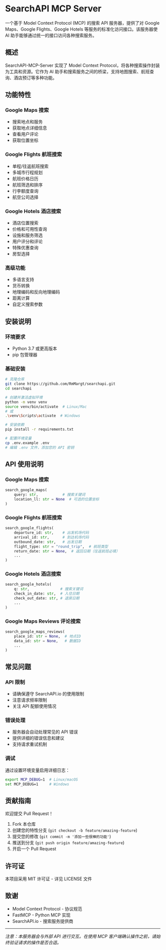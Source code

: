 # SearchAPI MCP Server

一个基于 Model Context Protocol (MCP) 的搜索 API 服务器，提供了对 Google Maps、Google Flights、Google Hotels 等服务的标准化访问接口。该服务器使 AI 助手能够通过统一的接口访问各种搜索服务。

## 概述

SearchAPI-MCP-Server 实现了 Model Context Protocol，将各种搜索操作封装为工具和资源。它作为 AI 助手和搜索服务之间的桥梁，支持地图搜索、航班查询、酒店预订等多种功能。

## 功能特性

### Google Maps 搜索
* 搜索地点和服务
* 获取地点详细信息
* 查看用户评论
* 获取位置坐标

### Google Flights 航班搜索
* 单程/往返航班搜索
* 多城市行程规划
* 航班价格日历
* 航班筛选和排序
* 行李额度查询
* 航空公司选择

### Google Hotels 酒店搜索
* 酒店位置搜索
* 价格和可用性查询
* 设施和服务筛选
* 用户评分和评论
* 特殊优惠查询
* 房型选择

### 高级功能
* 多语言支持
* 货币转换
* 地理编码和反向地理编码
* 距离计算
* 自定义搜索参数

## 安装说明

### 环境要求
* Python 3.7 或更高版本
* pip 包管理器

### 基础安装

```bash
# 克隆仓库
git clone https://github.com/RmMargt/searchapi.git
cd searchapi

# 创建并激活虚拟环境
python -m venv venv
source venv/bin/activate  # Linux/Mac
# 或
.\venv\Scripts\activate  # Windows

# 安装依赖
pip install -r requirements.txt

# 配置环境变量
cp .env.example .env
# 编辑 .env 文件，添加您的 API 密钥
```

## API 使用说明

### Google Maps 搜索
```python
search_google_maps(
    query: str,           # 搜索关键词
    location_ll: str = None  # 可选的位置坐标
)
```

### Google Flights 航班搜索
```python
search_google_flights(
    departure_id: str,    # 出发机场代码
    arrival_id: str,      # 到达机场代码
    outbound_date: str,   # 出发日期
    flight_type: str = "round_trip",  # 航班类型
    return_date: str = None,  # 返回日期（往返航班必填）
    ...
)
```

### Google Hotels 酒店搜索
```python
search_google_hotels(
    q: str,              # 搜索关键词
    check_in_date: str,  # 入住日期
    check_out_date: str, # 退房日期
    ...
)
```

### Google Maps Reviews 评论搜索
```python
search_google_maps_reviews(
    place_id: str = None,  # 地点ID
    data_id: str = None,   # 数据ID
    ...
)
```

## 常见问题

### API 限制
* 请确保遵守 SearchAPI.io 的使用限制
* 注意请求频率限制
* 关注 API 配额使用情况

### 错误处理
* 服务器会自动处理常见的 API 错误
* 提供详细的错误信息和建议
* 支持请求重试机制

### 调试
通过设置环境变量启用详细日志：
```bash
export MCP_DEBUG=1  # Linux/macOS
set MCP_DEBUG=1     # Windows
```

## 贡献指南

欢迎提交 Pull Request！

1. Fork 本仓库
2. 创建您的特性分支 (`git checkout -b feature/amazing-feature`)
3. 提交您的修改 (`git commit -m '添加一些很棒的功能'`)
4. 推送到分支 (`git push origin feature/amazing-feature`)
5. 开启一个 Pull Request

## 许可证

本项目采用 MIT 许可证 - 详见 LICENSE 文件

## 致谢

* Model Context Protocol - 协议规范
* FastMCP - Python MCP 实现
* SearchAPI.io - 搜索服务提供商

---

_注意：本服务器会与外部 API 进行交互。在使用 MCP 客户端确认操作之前，请始终验证请求的操作是否合适。_ 